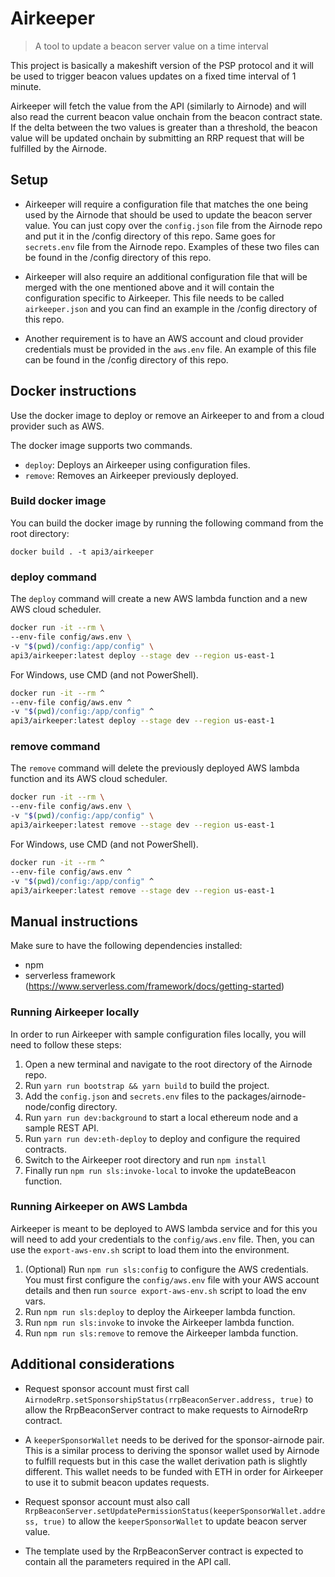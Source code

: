 # Airkeeper

> A tool to update a beacon server value on a time interval

This project is basically a makeshift version of the PSP protocol and it will be used to trigger beacon values updates
on a fixed time interval of 1 minute.

Airkeeper will fetch the value from the API (similarly to Airnode) and will also read the current beacon value onchain
from the beacon contract state. If the delta between the two values is greater than a threshold, the beacon value will
be updated onchain by submitting an RRP request that will be fulfilled by the Airnode.

## Setup

- Airkeeper will require a configuration file that matches the one being used by the Airnode that should be used to
  update the beacon server value. You can just copy over the `config.json` file from the Airnode repo and put it in the
  /config directory of this repo. Same goes for `secrets.env` file from the Airnode repo. Examples of these two files
  can be found in the /config directory of this repo.

- Airkeeper will also require an additional configuration file that will be merged with the one mentioned above and it
  will contain the configuration specific to Airkeeper. This file needs to be called `airkeeper.json` and you can find
  an example in the /config directory of this repo.

- Another requirement is to have an AWS account and cloud provider credentials must be provided in the `aws.env` file.
  An example of this file can be found in the /config directory of this repo.

## Docker instructions

Use the docker image to deploy or remove an Airkeeper to and from a cloud provider such as AWS.

The docker image supports two commands.

- `deploy`: Deploys an Airkeeper using configuration files.
- `remove`: Removes an Airkeeper previously deployed.

### Build docker image

You can build the docker image by running the following command from the root directory:

```
docker build . -t api3/airkeeper
```

### deploy command

The `deploy` command will create a new AWS lambda function and a new AWS cloud scheduler.

```sh
docker run -it --rm \
--env-file config/aws.env \
-v "$(pwd)/config:/app/config" \
api3/airkeeper:latest deploy --stage dev --region us-east-1
```

For Windows, use CMD (and not PowerShell).

```sh
docker run -it --rm ^
--env-file config/aws.env ^
-v "$(pwd)/config:/app/config" ^
api3/airkeeper:latest deploy --stage dev --region us-east-1
```

### remove command

The `remove` command will delete the previously deployed AWS lambda function and its AWS cloud scheduler.

```sh
docker run -it --rm \
--env-file config/aws.env \
-v "$(pwd)/config:/app/config" \
api3/airkeeper:latest remove --stage dev --region us-east-1
```

For Windows, use CMD (and not PowerShell).

```sh
docker run -it --rm ^
--env-file config/aws.env ^
-v "$(pwd)/config:/app/config" ^
api3/airkeeper:latest remove --stage dev --region us-east-1
```

## Manual instructions

Make sure to have the following dependencies installed:

- npm
- serverless framework (https://www.serverless.com/framework/docs/getting-started)

### Running Airkeeper locally

In order to run Airkeeper with sample configuration files locally, you will need to follow these steps:

1. Open a new terminal and navigate to the root directory of the Airnode repo.
2. Run `yarn run bootstrap && yarn build` to build the project.
3. Add the `config.json` and `secrets.env` files to the packages/airnode-node/config directory.
4. Run `yarn run dev:background` to start a local ethereum node and a sample REST API.
5. Run `yarn run dev:eth-deploy` to deploy and configure the required contracts.
6. Switch to the Airkeeper root directory and run `npm install`
7. Finally run `npm run sls:invoke-local` to invoke the updateBeacon function.

### Running Airkeeper on AWS Lambda

Airkeeper is meant to be deployed to AWS lambda service and for this you will need to add your credentials to the
`config/aws.env` file. Then, you can use the `export-aws-env.sh` script to load them into the environment.

1. (Optional) Run `npm run sls:config` to configure the AWS credentials. You must first configure the `config/aws.env`
   file with your AWS account details and then run `source export-aws-env.sh` script to load the env vars.
2. Run `npm run sls:deploy` to deploy the Airkeeper lambda function.
3. Run `npm run sls:invoke` to invoke the Airkeeper lambda function.
4. Run `npm run sls:remove` to remove the Airkeeper lambda function.

## Additional considerations

- Request sponsor account must first call `AirnodeRrp.setSponsorshipStatus(rrpBeaconServer.address, true)` to allow the
  RrpBeaconServer contract to make requests to AirnodeRrp contract.

- A `keeperSponsorWallet` needs to be derived for the sponsor-airnode pair. This is a similar process to deriving the
  sponsor wallet used by Airnode to fulfill requests but in this case the wallet derivation path is slightly different.
  This wallet needs to be funded with ETH in order for Airkeeper to use it to submit beacon updates requests.

- Request sponsor account must also call `RrpBeaconServer.setUpdatePermissionStatus(keeperSponsorWallet.address, true)`
  to allow the `keeperSponsorWallet` to update beacon server value.

- The template used by the RrpBeaconServer contract is expected to contain all the parameters required in the API call.
